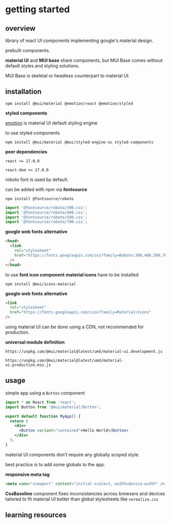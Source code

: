 # getting started

## overview

library of react UI components implementing google's material design.

prebuilt components.

**material UI** and **MUI base** share components, but MUI Base comes without default styles and styling solutions.

MUI Base is skeletal or headless counterpart to material UI.

## installation

`npm install @mui/material @emotion/react @emotion/styled`

**styled components**

[emotion](https://emotion.sh/docs/introduction) is material UI default styling engine

to use styled components

`npm install @mui/material @mui/styled-engine-sc styled-components`

**peer dependencies**

`react >= 17.0.0`

`react-dom >= 17.0.0`

roboto font is used by default.

can be added with npm via **fontsource**

`npm install @fontsource/roboto`

```jsx
import '@fontsource/roboto/300.css';
import '@fontsource/roboto/400.css';
import '@fontsource/roboto/500.css';
import '@fontsource/roboto/700.css';
```

**google web fonts alternative**

```html
<head>
  <link
    rel="stylesheet"
    href="https://fonts.googleapis.com/css?family=Roboto:300,400,500,700&display=swap"
  />
</head>
```

to use **font icon component** **material icons** have to be installed

`npm install @mui/icons-material`

**google web fonts alternative**

```html
<link
  rel="stylesheet"
  href="https://fonts.googleapis.com/icon?family=Material+Icons"
/>
```

using material UI can be done using a CDN, not recommended for production.

**universal module definition**

`https://unpkg.com/@mui/material@latest/umd/material-ui.development.js`

`https://unpkg.com/@mui/material@latest/umd/material-ui.production.min.js`

## usage

simple app using a `Button` component

```jsx
import * as React from 'react';
import Button from '@mui/material/Button';

export default function MyApp() {
  return (
    <div>
      <Button variant="contained">Hello World</Button>
    </div>
  );
}
```

material UI components don't require any globally scoped style.

best practice is to add some globals to the app.

**responsive meta tag**

```html
<meta name="viewport" content="initial-scale=1, width=device-width" />
```

**CssBaseline** component fixes inconsistencies across browsers and devices tailored to fit material UI better than global stylesheets like `normalize.css`

## learning resources

